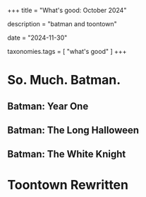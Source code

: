 +++
title = "What's good: October 2024"

description = "batman and toontown"

date = "2024-11-30"

taxonomies.tags = [
    "what's good"
]
+++

# So. Much. Batman.

## Batman: Year One

## Batman: The Long Halloween

## Batman: The White Knight

# Toontown Rewritten
